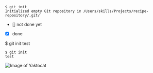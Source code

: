 ```
$ git init
Initialized empty Git repository in /Users/skills/Projects/recipe-repository/.git/
```

- [] not done yet
- [X] done


$ git init 
test


```
$ git init
test
```


![Image of Yaktocat](https://octodex.github.com/images/yaktocat.png)


